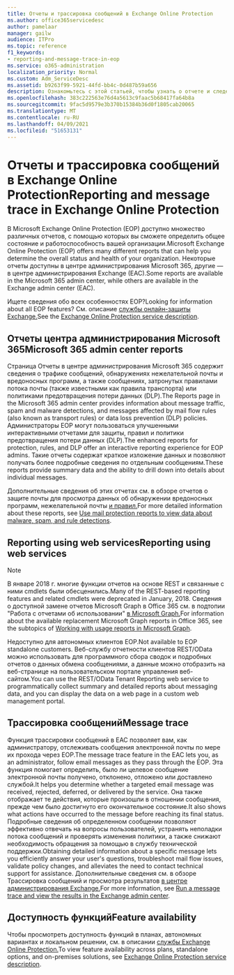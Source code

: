 ```yaml
---
title: Отчеты и трассировка сообщений в Exchange Online Protection
ms.author: office365servicedesc
author: pamelaar
manager: gailw
audience: ITPro
ms.topic: reference
f1_keywords:
- reporting-and-message-trace-in-eop
ms.service: o365-administration
localization_priority: Normal
ms.custom: Adm_ServiceDesc
ms.assetid: b9263f99-5921-44fd-bb4c-0d487b59a656
description: Ознакомьтесь с этой статьей, чтобы узнать о отчете и следе сообщений в Microsoft Exchange Online Protection (EOP).
ms.openlocfilehash: 383c222563e76d4a5613c9faac5b68417fa64b8a
ms.sourcegitcommit: 9fac5d9579e3b370b15384b36d0f1805cab20065
ms.translationtype: MT
ms.contentlocale: ru-RU
ms.lasthandoff: 04/09/2021
ms.locfileid: "51653131"
---
```

# <a name="reporting-and-message-trace-in-exchange-online-protection"></a><span data-ttu-id="142d5-103">Отчеты и трассировка сообщений в Exchange Online Protection</span><span class="sxs-lookup"><span data-stu-id="142d5-103">Reporting and message trace in Exchange Online Protection</span></span>

<span data-ttu-id="142d5-104">В Microsoft Exchange Online Protection (EOP) доступно множество различных отчетов, с помощью которых вы сможете определить общее состояние и работоспособность вашей организации.</span><span class="sxs-lookup"><span data-stu-id="142d5-104">Microsoft Exchange Online Protection (EOP) offers many different reports that can help you determine the overall status and health of your organization.</span></span> <span data-ttu-id="142d5-105">Некоторые отчеты доступны в центре администрирования Microsoft 365, другие — в центре администрирования Exchange (EAC).</span><span class="sxs-lookup"><span data-stu-id="142d5-105">Some reports are available in the Microsoft 365 admin center, while others are available in the Exchange admin center (EAC).</span></span>

<span data-ttu-id="142d5-106">Ищете сведения обо всех особенностях EOP?</span><span class="sxs-lookup"><span data-stu-id="142d5-106">Looking for information about all EOP features?</span></span> <span data-ttu-id="142d5-107">См. описание [службы онлайн-защиты Exchange.](exchange-online-protection-service-description.md)</span><span class="sxs-lookup"><span data-stu-id="142d5-107">See the [Exchange Online Protection service description](exchange-online-protection-service-description.md).</span></span>

## <a name="microsoft-365-admin-center-reports"></a><span data-ttu-id="142d5-108">Отчеты центра администрирования Microsoft 365</span><span class="sxs-lookup"><span data-stu-id="142d5-108">Microsoft 365 admin center reports</span></span>

<span data-ttu-id="142d5-109">Страница Отчеты в центре администрирования Microsoft 365 содержит сведения о трафике сообщений, обнаружениях нежелательной почты и вредоносных программ, а также сообщениях, затронутых правилами потока почты (также известными как правила транспорта) или политиками предотвращения потери данных (DLP).</span><span class="sxs-lookup"><span data-stu-id="142d5-109">The Reports page in the Microsoft 365 admin center provides information about message traffic, spam and malware detections, and messages affected by mail flow rules (also known as transport rules) or data loss prevention (DLP) policies.</span></span> <span data-ttu-id="142d5-110">Администраторы EOP могут пользоваться улучшенными интерактивными отчетами для защиты, правил и политики предотвращения потери данных (DLP).</span><span class="sxs-lookup"><span data-stu-id="142d5-110">The enhanced reports for protection, rules, and DLP offer an interactive reporting experience for EOP admins.</span></span> <span data-ttu-id="142d5-111">Такие отчеты содержат краткое изложение данных и позволяют получать более подробные сведения по отдельным сообщениям.</span><span class="sxs-lookup"><span data-stu-id="142d5-111">These reports provide summary data and the ability to drill down into details about individual messages.</span></span>

<span data-ttu-id="142d5-112">Дополнительные сведения об этих отчетах см. в обзоре отчетов о защите почты для просмотра данных об обнаружении вредоносных программ, нежелательной почты [и правил.](/exchange/monitoring/use-mail-protection-reports)</span><span class="sxs-lookup"><span data-stu-id="142d5-112">For more detailed information about these reports, see [Use mail protection reports to view data about malware, spam, and rule detections](/exchange/monitoring/use-mail-protection-reports).</span></span>

## <a name="reporting-using-web-services"></a><span data-ttu-id="142d5-113">Reporting using web services</span><span class="sxs-lookup"><span data-stu-id="142d5-113">Reporting using web services</span></span>

> [!NOTE]
> <span data-ttu-id="142d5-114">В январе 2018 г. многие функции отчетов на основе REST и связанные с ними cmdlets были обесценились.</span><span class="sxs-lookup"><span data-stu-id="142d5-114">Many of the REST-based reporting features and related cmdlets were deprecated in January, 2018.</span></span> <span data-ttu-id="142d5-115">Сведения о доступной замене отчетов Microsoft Graph в Office 365 см. в подтопии "Работа с отчетами об использовании" [в Microsoft Graph.](/graph/api/resources/report)</span><span class="sxs-lookup"><span data-stu-id="142d5-115">For information about the available replacement Microsoft Graph reports in Office 365, see the subtopics of [Working with usage reports in Microsoft Graph](/graph/api/resources/report).</span></span>

<span data-ttu-id="142d5-116">Недоступно для автономных клиентов EOP.</span><span class="sxs-lookup"><span data-stu-id="142d5-116">Not available to EOP standalone customers.</span></span> <span data-ttu-id="142d5-117">Веб-службу отчетности клиентов REST/OData можно использовать для программного сбора сводок и подробных отчетов о данных обмена сообщениями, а данные можно отобразить на веб-странице на пользовательском портале управления веб-сайтом.</span><span class="sxs-lookup"><span data-stu-id="142d5-117">You can use the REST/OData Tenant Reporting web service to programmatically collect summary and detailed reports about messaging data, and you can display the data on a web page in a custom web management portal.</span></span>

## <a name="message-trace"></a><span data-ttu-id="142d5-118">Трассировка сообщений</span><span class="sxs-lookup"><span data-stu-id="142d5-118">Message trace</span></span>

<span data-ttu-id="142d5-119">Функция трассировки сообщений в EAC позволяет вам, как администратору, отслеживать сообщения электронной почты по мере их прохода через EOP.</span><span class="sxs-lookup"><span data-stu-id="142d5-119">The message trace feature in the EAC lets you, as an administrator, follow email messages as they pass through the EOP.</span></span> <span data-ttu-id="142d5-120">Эта функция помогает определить, было ли целевое сообщение электронной почты получено, отклонено, отложено или доставлено службой.</span><span class="sxs-lookup"><span data-stu-id="142d5-120">It helps you determine whether a targeted email message was received, rejected, deferred, or delivered by the service.</span></span> <span data-ttu-id="142d5-121">Она также отображает те действия, которые произошли в отношении сообщения, прежде чем было достигнуто его окончательное состояние.</span><span class="sxs-lookup"><span data-stu-id="142d5-121">It also shows what actions have occurred to the message before reaching its final status.</span></span> <span data-ttu-id="142d5-122">Подробные сведения об определенном сообщении позволяют эффективно отвечать на вопросы пользователей, устранять неполадки потока сообщений и проверять изменения политики, а также снижают необходимость обращения за помощью в службу технической поддержки.</span><span class="sxs-lookup"><span data-stu-id="142d5-122">Obtaining detailed information about a specific message lets you efficiently answer your user's questions, troubleshoot mail flow issues, validate policy changes, and alleviates the need to contact technical support for assistance.</span></span> <span data-ttu-id="142d5-123">Дополнительные сведения см. в обзоре Трассировка сообщений и просмотра результатов [в центре администрирования Exchange.](/exchange/monitoring/trace-an-email-message/run-a-message-trace-and-view-results)</span><span class="sxs-lookup"><span data-stu-id="142d5-123">For more information, see [Run a message trace and view the results in the Exchange admin center](/exchange/monitoring/trace-an-email-message/run-a-message-trace-and-view-results).</span></span>

## <a name="feature-availability"></a><span data-ttu-id="142d5-124">Доступность функций</span><span class="sxs-lookup"><span data-stu-id="142d5-124">Feature availability</span></span>

<span data-ttu-id="142d5-125">Чтобы просмотреть доступность функций в планах, автономных вариантах и локальном решении, см. в описании [службы Exchange Online Protection.](exchange-online-protection-service-description.md)</span><span class="sxs-lookup"><span data-stu-id="142d5-125">To view feature availability across plans, standalone options, and on-premises solutions, see [Exchange Online Protection service description](exchange-online-protection-service-description.md).</span></span>